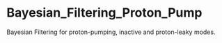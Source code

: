 # Bayesian_Filtering_Proton_Pump
Bayesian Filtering for proton-pumping, inactive and proton-leaky modes.
